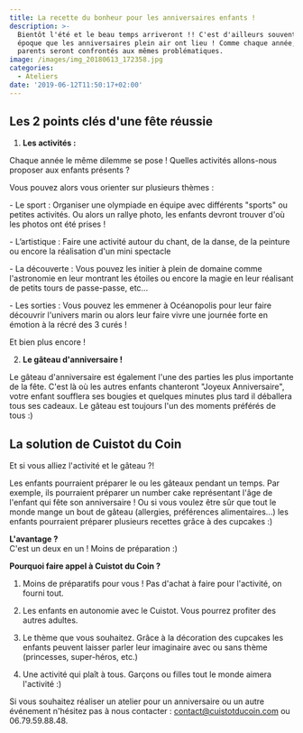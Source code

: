 ```yaml
---
title: La recette du bonheur pour les anniversaires enfants !
description: >-
  Bientôt l'été et le beau temps arriveront !! C'est d'ailleurs souvent à cette
  époque que les anniversaires plein air ont lieu ! Comme chaque année, les
  parents seront confrontés aux mêmes problématiques.
image: /images/img_20180613_172358.jpg
categories:
  - Ateliers
date: '2019-06-12T11:50:17+02:00'
---
```

## Les 2 points clés d'une fête réussie

1. **Les activités :**

Chaque année le même dilemme se pose ! Quelles activités allons-nous proposer aux enfants présents ? 

Vous pouvez alors vous orienter sur plusieurs thèmes : 

\- Le sport : Organiser une olympiade en équipe avec différents "sports" ou petites activités. Ou alors un rallye photo, les enfants devront trouver d'où les photos ont été prises !

\- L’artistique : Faire une activité autour du chant, de la danse, de la peinture ou encore la réalisation d'un mini spectacle

\- La découverte : Vous pouvez les initier à plein de domaine comme l'astronomie en leur montrant les étoiles ou encore la magie en leur réalisant de petits tours de passe-passe, etc...

\- Les sorties : Vous pouvez les emmener à Océanopolis pour leur faire découvrir l'univers marin ou alors leur faire vivre une journée forte en émotion à la récré des 3 curés !

Et bien plus encore ! 

2. **Le gâteau d'anniversaire !**

Le gâteau d'anniversaire est également l'une des parties les plus importante de la fête. C'est là où les autres enfants chanteront "Joyeux Anniversaire", votre enfant soufflera ses bougies et quelques minutes plus tard il déballera tous ses cadeaux. Le gâteau est toujours l'un des moments préférés de tous :)

## La solution de Cuistot du Coin

Et si vous alliez l'activité et le gâteau ?!

Les enfants pourraient préparer le ou les gâteaux pendant un temps. Par exemple, ils pourraient préparer un number cake représentant l'âge de l'enfant qui fête son anniversaire ! Ou si vous voulez être sûr que tout le monde mange un bout de gâteau (allergies, préférences alimentaires...) les enfants pourraient préparer plusieurs recettes grâce à des cupcakes :)

**L'avantage ?**\
C'est un deux en un ! Moins de préparation :)

**Pourquoi faire appel à Cuistot du Coin ?**

1. Moins de préparatifs pour vous ! Pas d'achat à faire pour l'activité, on fourni tout.

2. Les enfants en autonomie avec le Cuistot. Vous pourrez profiter des autres adultes.

3. Le thème que vous souhaitez. Grâce à la décoration des cupcakes les enfants peuvent laisser parler leur imaginaire avec ou sans thème (princesses, super-héros, etc.)

4. Une activité qui plaît à tous. Garçons ou filles tout le monde aimera l'activité :)



Si vous souhaitez réaliser un atelier pour un anniversaire ou un autre événement n'hésitez pas à nous contacter : contact@cuistotducoin.com ou 06.79.59.88.48.
